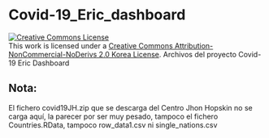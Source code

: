 # Covid-19_Eric_dashboard
<a rel="license" href="http://creativecommons.org/licenses/by-nc-nd/2.0/kr/"><img alt="Creative Commons License" style="border-width:0" src="https://i.creativecommons.org/l/by-nc-nd/2.0/kr/88x31.png" /></a><br />This work is licensed under a <a rel="license" href="http://creativecommons.org/licenses/by-nc-nd/2.0/kr/">Creative Commons Attribution-NonCommercial-NoDerivs 2.0 Korea License</a>.
Archivos del proyecto Covid-19 Eric Dashboard
## Nota:
El fichero covid19JH.zip que se descarga del Centro Jhon Hopskin no se carga aquí, la parecer por ser muy pesado, tampoco el fichero Countries.RData, tampoco row_data1.csv ni single_nations.csv
